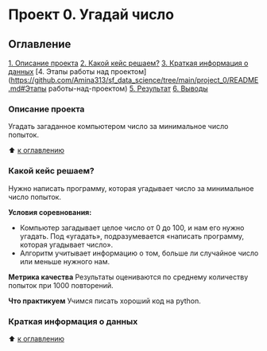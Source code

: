 # Проект 0. Угадай число

## Оглавление
[1. Описание проекта](https://github.com/Amina313/sf_data_science/tree/main/project_0/README.md#Описание-проекта)
[2. Какой кейс решаем?](https://github.com/Amina313/sf_data_science/tree/main/project_0/README.md#Какой-кейс-решаем)
[3. Краткая информация о данных](https://github.com/Amina313/sf_data_science/tree/main/project_0/README.md#Краткая-информация-о-данных)
[4. Этапы работы над проектом](https://github.com/Amina313/sf_data_science/tree/main/project_0/README.md#Этапы работы-над-проектом)
[5. Результат](https://github.com/Amina313/sf_data_science/tree/main/project_0/README.md#Результат)
[6. Выводы](https://github.com/Amina313/sf_data_science/tree/main/project_0/README.md#Выводы)

### Описание проекта
Угадать загаданное компьютером число за минимальное число попыток.

:arrow_up: [к оглавлению](https://github.com/Amina313/skillfactory_rds/blob/master/module_7/README.md#Оглавление)

### Какой кейс решаем?
Нужно написать программу, которая угадывает число за минимальное число попыток.

**Условия соревнования:**
- Компьютер загадывает целое число от 0 до 100, и нам его нужно угадать. Под «угадать», подразумевается «написать программу, которая угадывает число».
- Алгоритм учитывает информацию о том, больше ли случайное число или меньше нужного нам.

**Метрика качества**
Результаты оцениваются по среднему количеству попыток при 1000 повторений.

**Что практикуем**
Учимся писать хороший код на python.

### Краткая информация о данных

:arrow_up: [к оглавлению](https://github.com/Amina313/skillfactory_rds/blob/master/module_7/README.md#Оглавление)

[def]: https://github.com/Amina313/sf_data_science/tree/main/project_0/README.md#Описание-проекта